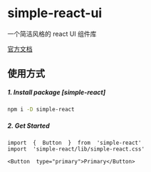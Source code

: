 # simple-react-ui

一个简洁风格的 react UI 组件库

[官方文档](https://simple-react-ui.netlify.app)

## 使用方式

##### 1. Install package [simple-react]

```sh
npm i -D simple-react
```

##### 2. Get Started

```
import  {  Button  }  from  'simple-react'
import  'simple-react/lib/simple-react.css'

<Button  type="primary">Primary</Button>
```
